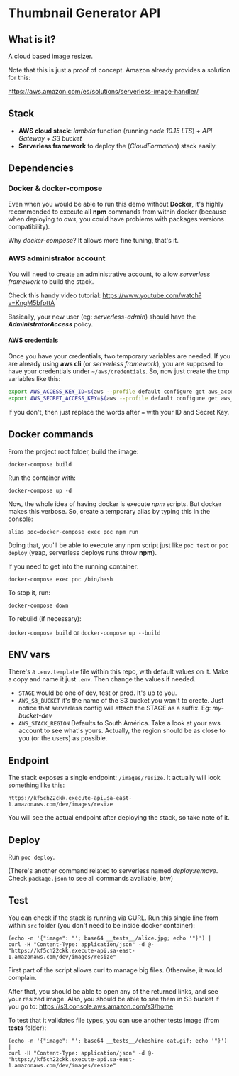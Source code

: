 # Thumbnail Generator API

## What is it?

A cloud based image resizer. 

Note that this is just a proof of concept. Amazon already provides a solution for this:

https://aws.amazon.com/es/solutions/serverless-image-handler/

## Stack

- **AWS cloud stack**: *lambda* function (running _node 10.15 LTS_) + *API Gateway* + *S3 bucket*
- **Serverless framework** to deploy the (_CloudFormation_) stack easily. 

## Dependencies

### Docker & docker-compose
Even when you would be able to run this demo without **Docker**, it's highly recommended to execute all **npm** commands from within docker (because when deploying to _aws_, you could have problems with packages versions compatibility). 

Why *docker-compose*? It allows more fine tuning, that's it.

### AWS administrator account
You will need to create an administrative account, to allow _serverless framework_ to build the stack.

Check this handy video tutorial:
https://www.youtube.com/watch?v=KngM5bfpttA

Basically, your new user (eg: _serverless-admin_) should have the ***AdministratorAccess*** policy.

#### AWS credentials

Once you have your credentials, two temporary variables are needed. If you are already using **aws cli** (or _serverless framework_), you are supposed to have your credentials under `~/aws/credentials`. So, now just create the tmp variables like this:

```bash
export AWS_ACCESS_KEY_ID=$(aws --profile default configure get aws_access_key_id)
export AWS_SECRET_ACCESS_KEY=$(aws --profile default configure get aws_secret_access_key)
```

If you don't, then just replace the words after `=` with your ID and Secret Key.

## Docker commands

From the project root folder, build the image:

`docker-compose build`

Run the container with:

`docker-compose up -d`

Now, the whole idea of having docker is execute *npm* scripts. But docker makes this verbose. So, create a temporary alias by typing this in the console:

`alias poc=docker-compose exec poc npm run`

Doing that, you'll be able to execute any npm script just like `poc test` or `poc deploy` (yeap, serverless deploys runs throw **npm**).

If you need to get into the running container: 

`docker-compose exec poc /bin/bash`

To stop it, run:

`docker-compose down`

To rebuild (if necessary):

`docker-compose build` or `docker-compose up --build`

## ENV vars
There's a `.env.template` file within this repo, with default values on it. Make a copy and name it just `.env`. Then change the values if needed.

- `STAGE` would be one of dev, test or prod. It's up to you.
- `AWS_S3_BUCKET` it's the name of the S3 bucket you wan't to create. Just notice that serverless config will attach the STAGE as a suffix. Eg: _my-bucket-dev_
- `AWS_STACK_REGION` Defaults to South América. Take a look at your aws account to see what's yours. Actually, the region should be as close to you (or the users) as possible.

## Endpoint

The stack exposes a single endpoint: `/images/resize`. It actually will look something like this:

`https://kf5ch22ckk.execute-api.sa-east-1.amazonaws.com/dev/images/resize`

You will see the actual endpoint after deploying the stack, so take note of it.

## Deploy 

Run `poc deploy`.

(There's another command related to serverless named _deploy:remove_. Check `package.json` to see all commands available, btw)

## Test

You can check if the stack is running via CURL. Run this single line from within `src` folder (you don't need to be inside docker container):

```bach
(echo -n '{"image": "'; base64 __tests__/alice.jpg; echo '"}') |
curl -H "Content-Type: application/json" -d @-  "https://kf5ch22ckk.execute-api.sa-east-1.amazonaws.com/dev/images/resize"
```

First part of the script allows curl to manage big files. Otherwise, it would complain. 

After that, you should be able to open any of the returned links, and see your resized image. Also, you should be able to see them in S3 bucket if you go to:
https://s3.console.aws.amazon.com/s3/home

To test that it validates file types, you can use another tests image (from __tests__ folder):

```bach
(echo -n '{"image": "'; base64 __tests__/cheshire-cat.gif; echo '"}') |
curl -H "Content-Type: application/json" -d @-  "https://kf5ch22ckk.execute-api.sa-east-1.amazonaws.com/dev/images/resize"
```
